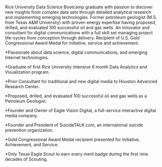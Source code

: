 Rice University Data Science Bootcamp graduate with passion to discover new insights from complex data sets through detailed analytical research and implementing emerging technologies.  Former petroleum geologist (M.S. from Texas A&M University) with proven energy expertise having proposed, drilled, and evaluated 100 successful oil and gas wells.  An innovator and consultant for digital communications with a full skill set managing project life-cycles from conception through delivery.  Recipient of U.S. Gold Congressional Award Medal for initiative, service and achievement.

*Passionate about data science, digital communications, and emerging Internet technologies.

*Graduate of first Rice University intensive 6 month Data Analytics and Visualization program.

*Prior Consultant for traditional and new digital media to Houston Advanced Research Center.

*Proposed, drilled, and evaluated 100 successful oil and gas wells as a Petroleum Geologist.

*Founder and Owner of Eagle Vision Digital, a full-service interactive digital media company.

*Founder and President of SuicideTALK.com, an international suicide prevention organization.

*Gold Congressional Award Medal recipient presented for Initiative, Achievement, and Service.

*Only Texas Eagle Scout to earn every merit badge during the first nine decades of Scouting.
